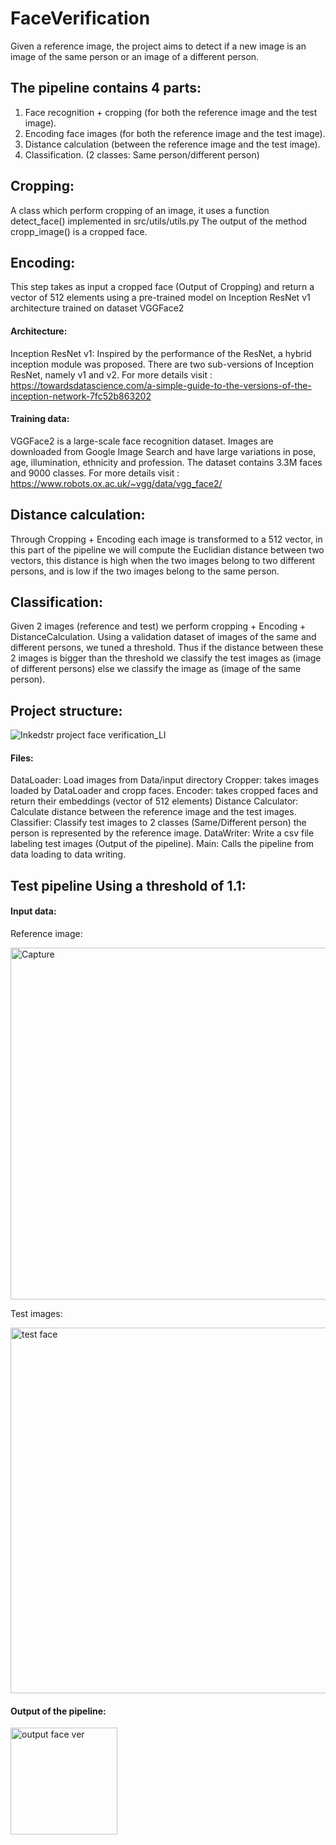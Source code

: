 # FaceVerification
Given a reference image, the project aims to detect if a new image is an image of the same person or an image of a different person.

## The pipeline contains 4 parts:
1.	Face recognition + cropping (for both the reference image and the test image).
2.	Encoding face images (for both the reference image and the test image).
3.	Distance calculation (between the reference image and the test image).
4.	Classification. (2 classes: Same person/different person)

## Cropping:
A class which perform cropping of an image, it uses a function detect_face() implemented in src/utils/utils.py
The output of the method cropp_image() is a cropped face.

## Encoding:
This step takes as input a cropped face (Output of Cropping) and return a vector of 512 elements using a pre-trained model on Inception ResNet v1 architecture trained on dataset VGGFace2
#### Architecture:
Inception ResNet v1:
Inspired by the performance of the ResNet, a hybrid inception module was proposed. There are two sub-versions of Inception ResNet, namely v1 and v2.
For more details visit : https://towardsdatascience.com/a-simple-guide-to-the-versions-of-the-inception-network-7fc52b863202
#### Training data:
VGGFace2 is a large-scale face recognition dataset. Images are downloaded from Google Image Search and have large variations in pose, age, illumination, ethnicity and profession.
The dataset contains 3.3M faces and 9000 classes.
For more details visit : https://www.robots.ox.ac.uk/~vgg/data/vgg_face2/

## Distance calculation:
Through Cropping + Encoding each image is transformed to a 512 vector, in this part of the pipeline we will compute the Euclidian distance between two vectors, this distance is high when the two images belong to two different persons, and is low if the two images belong to the same person.

## Classification:
Given 2 images (reference and test) we perform cropping + Encoding + DistanceCalculation.
Using a validation dataset of images of the same and different persons, we tuned a threshold. Thus if the distance between these 2 images is bigger than the threshold we classify the test images as (image of different persons) else we classify the image as (image of the same person).

## Project structure:

![Inkedstr project face verification_LI](https://user-images.githubusercontent.com/55580735/80012277-982c9c80-84bc-11ea-90d3-60af699a4418.jpg)

#### Files:
DataLoader: Load images from Data/input directory
Cropper: takes images loaded by DataLoader and cropp faces.
Encoder: takes cropped faces and return their embeddings (vector of 512 elements)
Distance Calculator: Calculate distance between the reference image and the test images.
Classifier: Classify test images to 2 classes (Same/Different person) the person is represented by the reference image.
DataWriter: Write a csv file labeling test images (Output of the pipeline).
Main: Calls the pipeline from data loading to data writing.

## Test pipeline Using a threshold of 1.1:
#### Input data:
Reference image:

<img width="563" alt="Capture" src="https://user-images.githubusercontent.com/55580735/80014599-0a52b080-84c0-11ea-8249-280ab81f6398.PNG">

Test images:

<img width="585" alt="test face" src="https://user-images.githubusercontent.com/55580735/80012483-eb065400-84bc-11ea-95e1-26993abeb605.png">

#### Output of the pipeline:

<img width="171" alt="output face ver" src="https://user-images.githubusercontent.com/55580735/80012501-efcb0800-84bc-11ea-9d81-022e086b369b.png">
